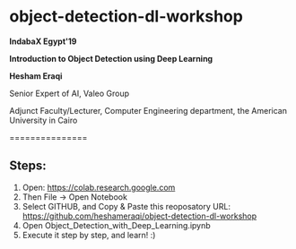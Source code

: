 # object-detection-dl-workshop

**IndabaX Egypt'19**

**Introduction to Object Detection using Deep Learning**

**Hesham Eraqi**

Senior Expert of AI, Valeo Group

Adjunct Faculty/Lecturer, Computer Engineering department, the American University in Cairo

===============

## Steps: 
1. Open: https://colab.research.google.com
2. Then File -> Open Notebook
3. Select GITHUB, and Copy & Paste this reoposatory URL: https://github.com/heshameraqi/object-detection-dl-workshop
4. Open Object_Detection_with_Deep_Learning.ipynb
5. Execute it step by step, and learn! :)
